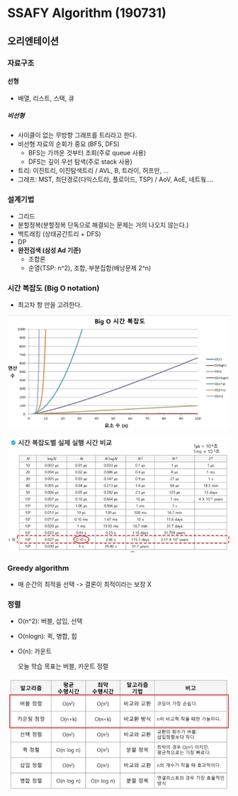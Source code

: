# SSAFY Algorithm (190731)

## 오리엔테이션

### 자료구조

#### 선형

- 배열, 리스트, 스택, 큐

##### 비선형

- 사이클이 없는 무방향 그래프를 트리라고 한다.
- 비선형 자료의 순회가 중요 (BFS, DFS)
  - BFS는 가까운 것부터 조회(주로 queue 사용)
  - DFS는 깊이 우선 탐색(주로 stack 사용)
- 트리: 이진트리, 이진탐색트리 / AVL, B, 트라이, 허프만, ...
- 그래프: MST, 최단경로(다익스트라, 플로이드, TSP) / AoV, AoE, 네트웤....



### 설계기법

- 그리드
- 분할정복(분할정복 단독으로 해결되는 문제는 거의 나오지 않는다.)
- 백트래킹 (상태공간트리 + DFS)
- DP
- **완전검색 (삼성 Ad 기준)**
  - 조합론
  - 순열(TSP: n^2), 조합, 부분집합(배낭문제 2^n)



### 시간 복잡도 (Big O notation)

- 최고차 항 만을 고려한다.

![bigograph](img\bigograph.jpg)

![bigograph2](img\bigograph2.jpg)



### Greedy algorithm

- 매 순간의 최적을 선택 -> 결론이 최적이라는 보장 X



### 정렬

- O(n^2): 버블, 삽입, 선택

- O(nlogn): 퀵, 병합, 힙

- O(n): 카운트

  오늘 학습 목표는 버블, 카운트 정렬

![sorting](img\sorting.jpg)



